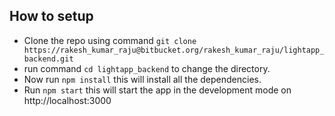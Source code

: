 ## How to setup
- Clone the repo using command `git clone https://rakesh_kumar_raju@bitbucket.org/rakesh_kumar_raju/lightapp_backend.git`
- run command `cd lightapp_backend` to change the directory.
- Now run `npm install` this will install all the dependencies. 
- Run `npm start` this will start the app in the development mode on http://localhost:3000 
